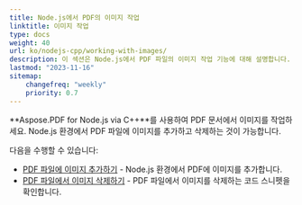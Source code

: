 ```yaml
---
title: Node.js에서 PDF의 이미지 작업
linktitle: 이미지 작업
type: docs
weight: 40
url: ko/nodejs-cpp/working-with-images/
description: 이 섹션은 Node.js에서 PDF 파일의 이미지 작업 기능에 대해 설명합니다.
lastmod: "2023-11-16"
sitemap:
    changefreq: "weekly"
    priority: 0.7
---
```


**Aspose.PDF for Node.js via C++**를 사용하여 PDF 문서에서 이미지를 작업하세요. Node.js 환경에서 PDF 파일에 이미지를 추가하고 삭제하는 것이 가능합니다.

다음을 수행할 수 있습니다:

- [PDF 파일에 이미지 추가하기](/pdf/nodejs-cpp/add-image-to-pdf/) - Node.js 환경에서 PDF에 이미지를 추가합니다.
- [PDF 파일에서 이미지 삭제하기](/pdf/nodejs-cpp/delete-images-from-pdf-file/) - PDF 파일에서 이미지를 삭제하는 코드 스니펫을 확인합니다.